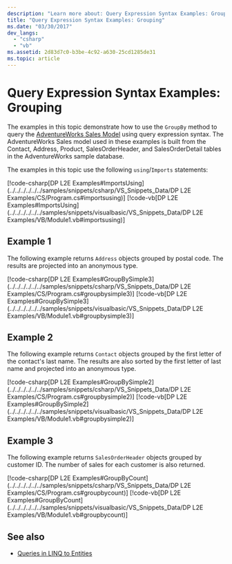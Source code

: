 ```yaml
---
description: "Learn more about: Query Expression Syntax Examples: Grouping"
title: "Query Expression Syntax Examples: Grouping"
ms.date: "03/30/2017"
dev_langs:
  - "csharp"
  - "vb"
ms.assetid: 2d83d7c0-b3be-4c92-a630-25cd1285de31
ms.topic: article
---
```

# Query Expression Syntax Examples: Grouping

The examples in this topic demonstrate how to use the `GroupBy` method to query the [AdventureWorks Sales Model](https://github.com/Microsoft/sql-server-samples/releases/tag/adventureworks) using query expression syntax. The AdventureWorks Sales model used in these examples is built from the Contact, Address, Product, SalesOrderHeader, and SalesOrderDetail tables in the AdventureWorks sample database.

 The examples in this topic use the following `using`/`Imports` statements:

 [!code-csharp[DP L2E Examples#ImportsUsing](../../../../../../samples/snippets/csharp/VS_Snippets_Data/DP L2E Examples/CS/Program.cs#importsusing)]
 [!code-vb[DP L2E Examples#ImportsUsing](../../../../../../samples/snippets/visualbasic/VS_Snippets_Data/DP L2E Examples/VB/Module1.vb#importsusing)]

## Example 1

 The following example returns `Address` objects grouped by postal code. The results are projected into an anonymous type.

 [!code-csharp[DP L2E Examples#GroupBySimple3](../../../../../../samples/snippets/csharp/VS_Snippets_Data/DP L2E Examples/CS/Program.cs#groupbysimple3)]
 [!code-vb[DP L2E Examples#GroupBySimple3](../../../../../../samples/snippets/visualbasic/VS_Snippets_Data/DP L2E Examples/VB/Module1.vb#groupbysimple3)]

## Example 2

 The following example returns `Contact` objects grouped by the first letter of the contact's last name. The results are also sorted by the first letter of last name and projected into an anonymous type.

 [!code-csharp[DP L2E Examples#GroupBySimple2](../../../../../../samples/snippets/csharp/VS_Snippets_Data/DP L2E Examples/CS/Program.cs#groupbysimple2)]
 [!code-vb[DP L2E Examples#GroupBySimple2](../../../../../../samples/snippets/visualbasic/VS_Snippets_Data/DP L2E Examples/VB/Module1.vb#groupbysimple2)]

## Example 3

 The following example returns `SalesOrderHeader` objects grouped by customer ID. The number of sales for each customer is also returned.

 [!code-csharp[DP L2E Examples#GroupByCount](../../../../../../samples/snippets/csharp/VS_Snippets_Data/DP L2E Examples/CS/Program.cs#groupbycount)]
 [!code-vb[DP L2E Examples#GroupByCount](../../../../../../samples/snippets/visualbasic/VS_Snippets_Data/DP L2E Examples/VB/Module1.vb#groupbycount)]

## See also

- [Queries in LINQ to Entities](queries-in-linq-to-entities.md)
